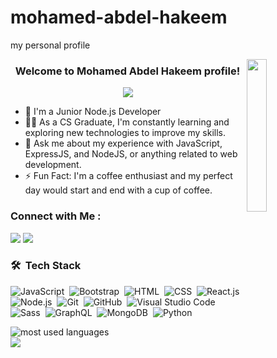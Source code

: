 # mohamed-abdel-hakeem
my personal profile

   <img src="https://github.com/mohamedabusrea/mohamedabusrea/blob/master/profile-img.png" align="right" width="25%"/>
<h3 align="center">
  Welcome to Mohamed Abdel Hakeem profile!
</h3>

<!-- Typing SVG by DenverCoder1 - https://github.com/DenverCoder1/readme-typing-svg -->
<p align="center">
  <a href="https://github.com/DenverCoder1/readme-typing-svg"><img src="https://readme-typing-svg.herokuapp.com/?lines=Back-End%20developer;Always%20learning%20new%20things&font=Fira%20Code&center=true&width=440&height=45&color=f75c7e&vCenter=true&size=22"></a>
</p> 

- 🏢 I'm a Junior Node.js Developer
- 👨‍💻 As a CS Graduate, I'm constantly learning and exploring new technologies to improve my skills.
- 💬 Ask me about my experience with JavaScript, ExpressJS, and NodeJS, or anything related to web development.
- ⚡ Fun Fact: I'm a coffee enthusiast and my perfect day would start and end with a cup of coffee.



### Connect with Me :

<a href="https:https://www.linkedin.com/in/mohamed-abdel-hakeem-36a75b203/" target="_blank"><img src="https://img.shields.io/badge/-Mohamed%20AbdelHakeem-0077B5?style=for-the-badge&logo=Linkedin&logoColor=white"/></a>
<a href="https://t.me/mhmdhakeem" target="_blank"><img src="https://img.shields.io/badge/-Mohamed%20AbdelHakeem-0077B5?style=for-the-badge&logo=Telegram&logoColor=white"/></a>


### 🛠 &nbsp;Tech Stack
![JavaScript](https://img.shields.io/badge/-JavaScript-05122A?style=flat&logo=javascript)&nbsp;
![Bootstrap](https://img.shields.io/badge/-Bootstrap-05122A?style=flat&logo=bootstrap&logoColor=563D7C)&nbsp;
![HTML](https://img.shields.io/badge/-HTML-05122A?style=flat&logo=HTML5)&nbsp;
![CSS](https://img.shields.io/badge/-CSS-05122A?style=flat&logo=CSS3&logoColor=1572B6)&nbsp;
![React.js](https://img.shields.io/badge/-React-05122A?style=flat&logo=react)
![Node.js](https://img.shields.io/badge/-Node.js-05122A?style=flat&logo=node.js&logoColor=339933)&nbsp;
![Git](https://img.shields.io/badge/-Git-05122A?style=flat&logo=git)&nbsp;
![GitHub](https://img.shields.io/badge/-GitHub-05122A?style=flat&logo=github)&nbsp;
![Visual Studio Code](https://img.shields.io/badge/-Visual%20Studio%20Code-05122A?style=flat&logo=visual-studio-code&logoColor=007ACC)&nbsp;
![Sass](https://img.shields.io/badge/-Sass-05122A?style=flat&logo=sass)&nbsp;
![GraphQL](https://img.shields.io/badge/-GraphQL-05122A?style=flat&logo=GraphQL)&nbsp;
![MongoDB](https://img.shields.io/badge/-MongoDB-05122A?style=flat&logo=MongoDB)&nbsp;
![Python](https://img.shields.io/badge/-Python%20-05122A?style=flat&logo=python)&nbsp;




<img align="left" src="https://github-readme-stats.vercel.app/api/top-langs?username=yousefdergham&show_icons=true&locale=en&layout=compact&theme=radical" alt="most used languages" />
<br>
<a href="https://komarev.com/ghpvc/?username=yousefdergham&style=for-the-badge">
    <img src="https://komarev.com/ghpvc/?username=yousefdergham&style=for-the-badge">
</a>
